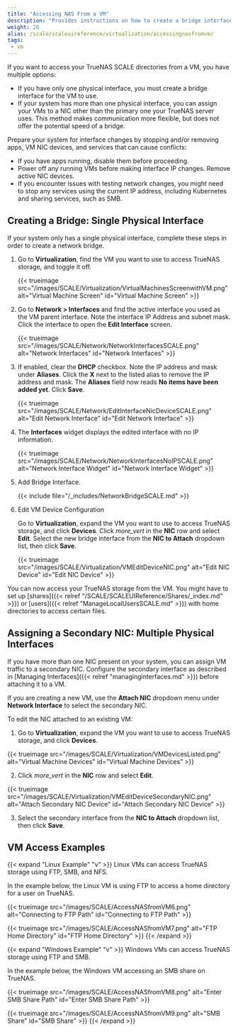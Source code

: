 ```yaml
---
title: "Accessing NAS From a VM"
description: "Provides instructions on how to create a bridge interface for the VM and provides Linux and Windows examples."
weight: 20
alias: /scale/scaleuireference/virtualization/accessingnasfromvm/
tags:
 - vm
---
```


If you want to access your TrueNAS SCALE directories from a VM, you have multiple options:

* If you have only one physical interface, you must create a bridge interface for the VM to use.
* If your system has more than one physical interface, you can assign your VMs to a NIC other than the primary one your TrueNAS server uses.
  This method makes communication more flexible, but does not offer the potential speed of a bridge.

Prepare your system for interface changes by stopping and/or removing apps, VM NIC devices, and services that can cause conflicts:

* If you have apps running, disable them before proceeding.
* Power off any running VMs before making interface IP changes. Remove active NIC devices.
* If you encounter issues with testing network changes, you might need to stop any services using the current IP address, including Kubernetes and sharing services, such as SMB.

## Creating a Bridge: Single Physical Interface

If your system only has a single physical interface, complete these steps in order to create a network bridge.

1. Go to **Virtualization**, find the VM you want to use to access TrueNAS storage, and toggle it off.

   {{< trueimage src="/images/SCALE/Virtualization/VirtualMachinesScreenwithVM.png" alt="Virtual Machine Screen" id="Virtual Machine Screen" >}}

2. Go to **Network > Interfaces** and find the active interface you used as the VM parent interface.
   Note the interface IP Address and subnet mask.
   Click the interface to open the **Edit Interface** screen.

   {{< trueimage src="/images/SCALE/Network/NetworkInterfacesSCALE.png" alt="Network Interfaces" id="Network Interfaces" >}}

3. If enabled, clear the **DHCP** checkbox.
   Note the IP address and mask under **Aliases**.
   Click the **X** next to the listed alias to remove the IP address and mask.
   The **Aliases** field now reads **No items have been added yet**.
   Click **Save**.

   {{< trueimage src="/images/SCALE/Network/EditInterfaceNicDeviceSCALE.png" alt="Edit Network Interface" id="Edit Network Interface" >}}

4. The **Interfaces** widget displays the edited interface with no IP information.

   {{< trueimage src="/images/SCALE/Network/NetworkInterfacesNoIPSCALE.png" alt="Network Interface Widget" id="Network Interface Widget" >}}

5. Add Bridge Interface.

   {{< include file="/_includes/NetworkBridgeSCALE.md" >}}

6. Edit VM Device Configuration

   Go to **Virtualization**, expand the VM you want to use to access TrueNAS storage, and click **Devices**.
   Click <i class="material-icons" aria-hidden="true" title="System Update">more_vert</i> in the **NIC** row and select **Edit**.
   Select the new bridge interface from the **NIC to Attach** dropdown list, then click **Save**.

   {{< trueimage src="/images/SCALE/Virtualization/VMEditDeviceNIC.png" alt="Edit NIC Device" id="Edit NIC Device" >}}

You can now access your TrueNAS storage from the VM.
You might have to set up [shares]({{< relref "/SCALE/SCALEUIReference/Shares/_index.md" >}}) or [users]({{< relref "ManageLocalUsersSCALE.md" >}}) with home directories to access certain files.

## Assigning a Secondary NIC: Multiple Physical Interfaces

If you have more than one NIC present on your system, you can assign VM traffic to a secondary NIC.
Configure the secondary interface as described in [Managing Interfaces]({{< relref "managinginterfaces.md" >}}) before attaching it to a VM.

If you are creating a new VM, use the **Attach NIC** dropdown menu under **Network Interface** to select the secondary NIC.

To edit the NIC attached to an existing VM:

1. Go to **Virtualization**, expand the VM you want to use to access TrueNAS storage, and click **Devices**.

{{< trueimage src="/images/SCALE/Virtualization/VMDevicesListed.png" alt="Virtual Machine Devices" id="Virtual Machine Devices" >}}

2. Click <i class="material-icons" aria-hidden="true" title="System Update">more_vert</i> in the **NIC** row and select **Edit**.

{{< trueimage src="/images/SCALE/Virtualization/VMEditDeviceSecondaryNIC.png" alt="Attach Secondary NIC Device" id="Attach Secondary NIC Device" >}}

3. Select the secondary interface from the **NIC to Attach** dropdown list, then click **Save**.

## VM Access Examples

{{< expand "Linux Example" "v" >}}
Linux VMs can access TrueNAS storage using FTP, SMB, and NFS.

In the example below, the Linux VM is using FTP to access a home directory for a user on TrueNAS.

{{< trueimage src="/images/SCALE/AccessNASfromVM6.png" alt="Connecting to FTP Path" id="Connecting to FTP Path" >}}

{{< trueimage src="/images/SCALE/AccessNASfromVM7.png" alt="FTP Home Directory" id="FTP Home Directory" >}}
{{< /expand >}}

{{< expand "Windows Example" "v" >}}
Windows VMs can access TrueNAS storage using FTP and SMB.

In the example below, the Windows VM accessing an SMB share on TrueNAS.

{{< trueimage src="/images/SCALE/AccessNASfromVM8.png" alt="Enter SMB Share Path" id="Enter SMB Share Path" >}}

{{< trueimage src="/images/SCALE/AccessNASfromVM9.png" alt="SMB Share" id="SMB Share" >}}
{{< /expand >}}
